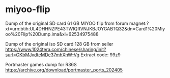 # miyoo-flip

Dump of the original SD card 61 GB MIYOO flip from forum
magnet:?xt=urn:btih:UL4DHHNZPE43TWIQRVNJKBJOYGABTQ32&dn=Card1%20Miyoo%20Flip%20Dump.ima&xl=62534975488

Dump of the original iso SD card 128 GB from seller
https://www.1024tera.com/chinese/sharing/init?surl=GKbMJvdteMDe37mhXhW-Vg
Extract code: 99z9

Portmaster games dump for R36S 
https://archive.org/download/portmaster_ports_202405
